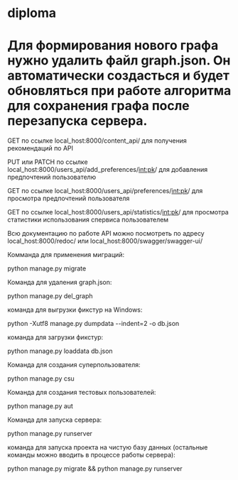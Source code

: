 # diploma

# Для формирования нового графа нужно удалить файл graph.json. Он автоматически создасться и будет обновляться при работе алгоритма для сохранения графа после перезапуска сервера.

GET по ссылке local_host:8000/content_api/ для получения рекомендаций по API 

PUT или PATCH по ссылке local_host:8000/users_api/add_preferences/<int:pk>/ для добавления предпочтений пользователю

GET по ссылке local_host:8000/users_api/preferences/<int:pk>/ для просмотра предпочтений пользователя

GET по ссылке local_host:8000/users_api/statistics/<int:pk>/ для просмотра статистики использования спервиса пользователем

Всю документацию по работе API можно посмотреть по адресу local_host:8000/redoc/ или local_host:8000/swagger/swagger-ui/

Комманда для применения миграций:

python manage.py migrate 

Команда для удаления graph.json:

python manage.py del_graph

команда для выгрузки фикстур на Windows:

python -Xutf8 manage.py dumpdata --indent=2 -o db.json

команда для загрузки фикстур:

python manage.py loaddata db.json

Команда для создания суперпользователя:

python manage.py csu

Команда для создания тестовых пользователей:

python manage.py aut

Команда для запуска сервера:

python manage.py runserver

команда для запуска проекта на чистую базу данных (остальные команды можно вводить в процессе работы сервера):

python manage.py migrate && python manage.py runserver
